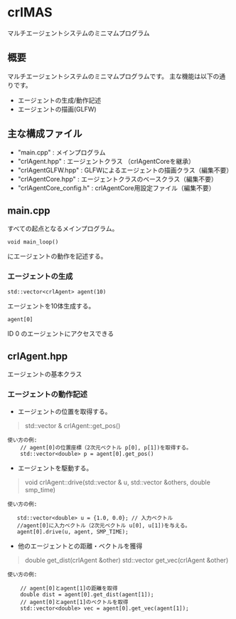 # crlMAS
マルチエージェントシステムのミニマムプログラム

## 概要
マルチエージェントシステムのミニマムプログラムです。
主な機能は以下の通りです。

- エージェントの生成/動作記述
- エージェントの描画(GLFW)

## 主な構成ファイル
- "main.cpp"  : メインプログラム
- "crlAgent.hpp" : エージェントクラス （crlAgentCoreを継承）
- "crlAgentGLFW.hpp" : GLFWによるエージェントの描画クラス（編集不要）
- "crlAgentCore.hpp" : エージェントクラスのベースクラス（編集不要）
- "crlAgentCore_config.h" : crlAgentCore用設定ファイル（編集不要）

## main.cpp
すべての起点となるメインプログラム。

    void main_loop()
にエージェントの動作を記述する。

### エージェントの生成
    std::vector<crlAgent> agent(10)
エージェントを10体生成する。

    agent[0]
ID 0 のエージェントにアクセスできる

## crlAgent.hpp
エージェントの基本クラス

### エージェントの動作記述

- エージェントの位置を取得する。 

> std::vector<double> & crlAgent::get_pos()


    使い方の例:
        // agent[0]の位置座標（2次元ベクトル p[0], p[1])を取得する。
        std::vector<double> p = agent[0].get_pos()



- エージェントを駆動する。

> void crlAgent::drive(std::vector<double> & u, std::vector<crlAgent> &others, double smp_time)
 
    使い方の例:

       std::vector<double> u = {1.0, 0.0}; // 入力ベクトル
       //agent[0]に入力ベクトル（2次元ベクトル u[0], u[1])を与える。
       agent[0].drive(u, agent, SMP_TIME);
 
- 他のエージェントとの距離・ベクトルを獲得

> double get_dist(crlAgent &other)
> std::vector<double> get_vec(crlAgent &other)

    使い方の例:

        // agent[0]とagent[1]の距離を取得
        double dist = agent[0].get_dist(agent[1]);
        // agent[0]とagent[1]のベクトルを取得
        std::vector<double> vec = agent[0].get_vec(agent[1]);

